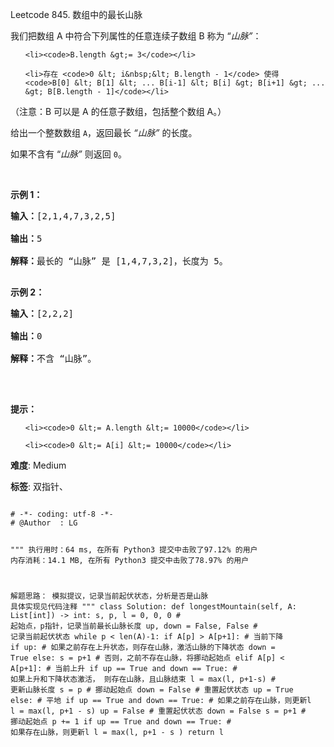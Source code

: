 Leetcode 845. 数组中的最长山脉
<p>我们把数组 A 中符合下列属性的任意连续子数组 B 称为 &ldquo;<em>山脉&rdquo;</em>：</p>


<ul>

	<li><code>B.length &gt;= 3</code></li>

	<li>存在 <code>0 &lt; i&nbsp;&lt; B.length - 1</code> 使得 <code>B[0] &lt; B[1] &lt; ... B[i-1] &lt; B[i] &gt; B[i+1] &gt; ... &gt; B[B.length - 1]</code></li>

</ul>



<p>（注意：B 可以是 A 的任意子数组，包括整个数组 A。）</p>



<p>给出一个整数数组 <code>A</code>，返回最长 <em>&ldquo;山脉&rdquo;</em>&nbsp;的长度。</p>



<p>如果不含有 &ldquo;<em>山脉&rdquo;&nbsp;</em>则返回 <code>0</code>。</p>



<p>&nbsp;</p>



<p><strong>示例 1：</strong></p>



<pre><strong>输入：</strong>[2,1,4,7,3,2,5]

<strong>输出：</strong>5

<strong>解释：</strong>最长的 &ldquo;山脉&rdquo; 是 [1,4,7,3,2]，长度为 5。

</pre>



<p><strong>示例 2：</strong></p>



<pre><strong>输入：</strong>[2,2,2]

<strong>输出：</strong>0

<strong>解释：</strong>不含 &ldquo;山脉&rdquo;。

</pre>



<p>&nbsp;</p>



<p><strong>提示：</strong></p>



<ol>

	<li><code>0 &lt;= A.length &lt;= 10000</code></li>

	<li><code>0 &lt;= A[i] &lt;= 10000</code></li>

</ol>





 **难度**: Medium



 **标签**: 双指针、 





<div class="hcb_wrap">
<pre class="prism undefined-numbers lang-python" data-lang="Python"><code>
# -*- coding: utf-8 -*-
# @Author  : LG

"""
执行用时：64 ms, 在所有 Python3 提交中击败了97.12% 的用户
内存消耗：14.1 MB, 在所有 Python3 提交中击败了78.97% 的用户

解题思路：
    模拟提议，记录当前起伏状态，分析是否是山脉
    具体实现见代码注释
"""
class Solution:
    def longestMountain(self, A: List[int]) -> int:
        s, p, l = 0, 0, 0   # 起始点，p指针，记录当前最长山脉长度
        up, down = False, False # 记录当前起伏状态
        while p < len(A)-1:
            if A[p] > A[p+1]: # 当前下降
                if up:  # 如果之前存在上升状态，则存在山脉，激活山脉的下降状态
                    down = True
                else:
                    s = p+1 # 否则，之前不存在山脉，将挪动起始点
            elif A[p] < A[p+1]:   # 当前上升
                if up == True and down == True: # 如果上升和下降状态激活， 则存在山脉，且山脉结束
                    l = max(l, p+1-s)   # 更新山脉长度
                    s = p   # 挪动起始点
                    down = False    # 重置起伏状态
                up = True
            else:   # 平地
                if up == True and down == True: # 如果之前存在山脉，则更新l
                    l = max(l, p+1 - s)
                up = False  # 重置起伏状态
                down = False
                s = p+1 # 挪动起始点
            p += 1
        if up == True and down == True: # 如果存在山脉，则更新l
            l = max(l, p+1 - s )
        return l
</code></pre></div>
